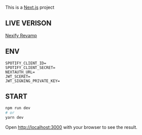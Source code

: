This is a [Next.js](https://nextjs.org/) project

## LIVE VERISON
[Nexify Revamp](https://beta.nexify.xyz/)

## ENV

```env
SPOTIFY_CLIENT_ID=
SPOTIFY_CLIENT_SECRET=
NEXTAUTH_URL=
JWT_SCERET=
JWT_SIGNING_PRIVATE_KEY=
```

## START

```bash
npm run dev
# or
yarn dev
```

Open [http://localhost:3000](http://localhost:3000) with your browser to see the result.

